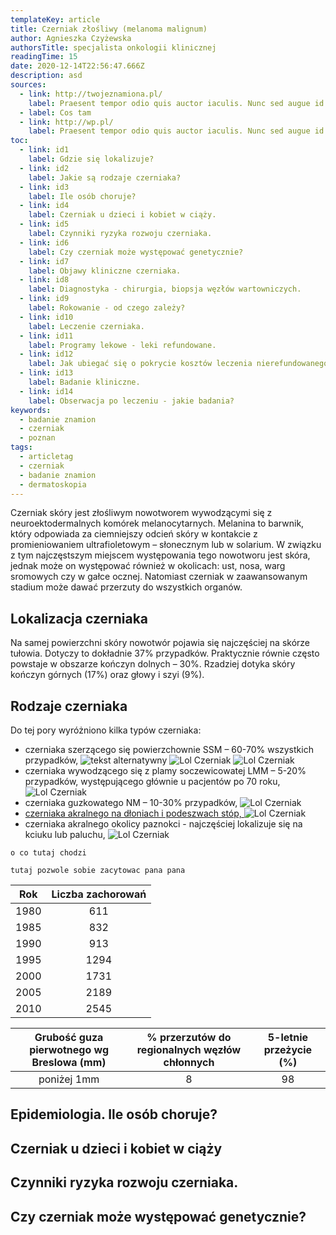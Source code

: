 ```yaml
---
templateKey: article
title: Czerniak złośliwy (melanoma malignum)
author: Agnieszka Czyżewska
authorsTitle: specjalista onkologii klinicznej
readingTime: 15
date: 2020-12-14T22:56:47.666Z
description: asd
sources:
  - link: http://twojeznamiona.pl/
    label: Praesent tempor odio quis auctor iaculis. Nunc sed augue id elit ultrices
  - label: Cos tam
  - link: http://wp.pl/
    label: Praesent tempor odio quis auctor iaculis. Nunc sed augue id elit ultrices
toc:
  - link: id1
    label: Gdzie się lokalizuje?
  - link: id2
    label: Jakie są rodzaje czerniaka?
  - link: id3
    label: Ile osób choruje?
  - link: id4
    label: Czerniak u dzieci i kobiet w ciąży.
  - link: id5
    label: Czynniki ryzyka rozwoju czerniaka.
  - link: id6
    label: Czy czerniak może występować genetycznie?
  - link: id7
    label: Objawy kliniczne czerniaka.
  - link: id8
    label: Diagnostyka - chirurgia, biopsja węzłów wartowniczych.
  - link: id9
    label: Rokowanie - od czego zależy?
  - link: id10
    label: Leczenie czerniaka.
  - link: id11
    label: Programy lekowe - leki refundowane.
  - link: id12
    label: Jak ubiegać się o pokrycie kosztów leczenia nierefundowanego?
  - link: id13
    label: Badanie kliniczne.
  - link: id14
    label: Obserwacja po leczeniu - jakie badania?
keywords:
  - badanie znamion
  - czerniak
  - poznan
tags:
  - articletag
  - czerniak
  - badanie znamion
  - dermatoskopia
---
```


Czerniak skóry jest złośliwym nowotworem wywodzącymi się z neuroektodermalnych komórek melanocytarnych. Melanina to barwnik, który odpowiada za ciemniejszy odcień skóry w kontakcie z promieniowaniem ultrafioletowym – słonecznym lub w solarium. W związku z tym najczęstszym miejscem występowania tego nowotworu jest skóra, jednak może on występować również w okolicach: ust, nosa, warg sromowych czy w gałce ocznej. Natomiast czerniak w zaawansowanym stadium może dawać przerzuty do wszystkich organów.

<span id="id1" />

## Lokalizacja czerniaka

Na samej powierzchni skóry nowotwór pojawia się najczęściej na skórze tułowia. Dotyczy to dokładnie 37% przypadków. Praktycznie równie często powstaje w obszarze kończyn dolnych – 30%. Rzadziej dotyka skóry kończyn górnych (17%) oraz głowy i szyi (9%).

<YoutubePlayer url="https://www.youtube.com/watch?v=IV0avSgIjsg" start="23" end="27" />

<span id="id2" />

## Rodzaje czerniaka

Do tej pory wyróżniono kilka typów czerniaka:

- czerniaka szerzącego się powierzchownie SSM – 60-70% wszystkich przypadków,
  ![tekst alternatywny](img/czerniak43.jpg "TYTUL")
  ![Lol Czerniak](img/czerniak43.jpg)
  ![Lol Czerniak](img/czerniak43.jpg)
- czerniaka wywodzącego się z plamy soczewicowatej LMM – 5-20% przypadków, występującego głównie u pacjentów po 70 roku,
  ![Lol Czerniak](img/czerniak43.jpg)
- czerniaka guzkowatego NM – 10-30% przypadków,
  ![Lol Czerniak](img/czerniak43.jpg)
- [czerniaka akralnego na dłoniach i podeszwach stóp, ](/czerniak/rodzaje-czerniaka/czerniak-na-dloniach-i-podeszwach-stop "Czerniak akralny na dłoniach i podeszwach stóp")
  ![Lol Czerniak](img/czerniak43.jpg)
- czerniaka akralnego okolicy paznokci - najczęściej lokalizuje się na kciuku lub paluchu,
  ![Lol Czerniak](img/czerniak43.jpg)

<More link="/costam/costam" text="Jak wyglądają różne rodzaje czerniaka - zdjęcia" cta="Sprawdź" />

```
o co tutaj chodzi
```

`tutaj pozwole sobie zacytowac pana pana`

| Rok  | Liczba zachorowań |
| :--: | :---------------: |
| 1980 |        611        |
| 1985 |        832        |
| 1990 |        913        |
| 1995 |       1294        |
| 2000 |       1731        |
| 2005 |       2189        |
| 2010 |       2545        |

| Grubość guza pierwotnego wg Breslowa (mm) | % przerzutów do regionalnych węzłów chłonnych | 5-letnie przeżycie (%) |
| :---------------------------------------: | :-------------------------------------------: | :--------------------: |
|                poniżej 1mm                |                       8                       |           98           |

<span id="id3" />

## Epidemiologia. Ile osób choruje?

<span id="id4" />

## Czerniak u dzieci i kobiet w ciąży

<span id="id5" />

## Czynniki ryzyka rozwoju czerniaka.

<span id="id6" />

## Czy czerniak może występować genetycznie?
